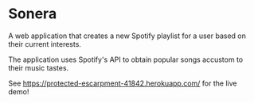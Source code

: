# Sonera
A web application that creates a new Spotify playlist for a user based on their current interests.

The application uses Spotify's API to obtain popular songs accustom to their music tastes.

See https://protected-escarpment-41842.herokuapp.com/ for the live demo!
